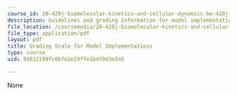 ```yaml
---
course_id: 20-420j-biomolecular-kinetics-and-cellular-dynamics-be-420j-fall-2004
description: Guidelines and grading information for model implementation assignments.
file_location: /coursemedia/20-420j-biomolecular-kinetics-and-cellular-dynamics-be-420j-fall-2004/93612199fc0bfe2e29ffe1b4f0d3e3a5_grad_sc_model.pdf
file_type: application/pdf
layout: pdf
title: Grading Scale for Model Implementations
type: course
uid: 93612199fc0bfe2e29ffe1b4f0d3e3a5

---
```

None